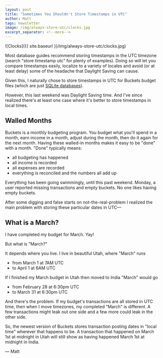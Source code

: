 ```yaml
---
layout: post
title: "Sometimes You Shouldn't Store Timestamps in UTC"
author: Matt
tags: newsletter
image: /img/always-store-utc/clocks.jpg
excerpt_separator: <!--more-->
---
```


![Clocks]({{ site.baseurl }}/img/always-store-utc/clocks.jpg)

Most database guides recommend storing timestamps in the UTC timezone (search "store timestamp utc" for plenty of examples).  Doing so will let you compare timestamps easily, localize to a variety of locales and avoid (or at least delay) some of the headache that Daylight Saving can cause.

<!--more-->

Given this, I naturally chose to store timestamps in UTC for Buckets budget files (which are just [SQLite databases](/2017/11/02/sqlite.html)).

However, this last weekend was Daylight Saving time.  And I've since realized there's at least one case where it's better to store timestamps in local times.

## Walled Months

Buckets is a monthly budgeting program.  You budget what you'll spend in a month, earn income in a month, adjust during the month, then do it again for the next month.  Having these walled-in months makes it easy to be "done" with a month.  "Done" typically means:

- all budgeting has happened
- all income is recorded
- all expenses are recorded
- everything is reconciled and the numbers all add up

Everything has been going swimmingly, until this past weekend.  Monday, a user reported missing transactions and empty buckets.  No one likes having empty buckets.

After some digging and false starts on not-the-real-problem I realized the main problem with storing these particular dates in UTC&mdash;

## What is a March?

I have completed my budget for March. Yay!

But what is "March?"

It depends where you live.  I live in beautiful Utah, where "March" runs

- from March 1 at 7AM UTC
- to April 1 at 6AM UTC

If I finished my March budget in Utah then moved to India "March" would go

- from February 28 at 6:30pm UTC
- to March 31 at 6:30pm UTC

And there's the problem.  If my budget's transactions are all stored in UTC time, then when I move timezones, my completed "March" is different.  A few transactions might leak out one side and a few more could leak in the other side.

So, the newest version of Buckets stores transaction posting dates in "local time" wherever that happens to be.  A transaction that happened on March 1st at midnight in Utah will still show as having happened March 1st at midnight in India.


&mdash; Matt
